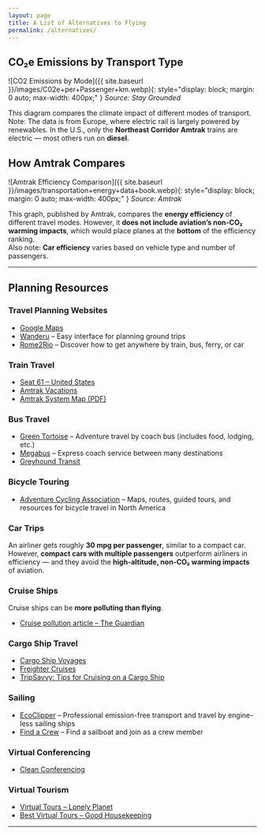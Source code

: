 ```yaml
---
layout: page
title: A List of Alternatives to Flying
permalink: /alternatives/
---
```


## CO₂e Emissions by Transport Type

![CO2 Emissions by Mode]({{ site.baseurl }}/images/C02e+per+Passenger+km.webp){: style="display: block; margin: 0 auto; max-width: 400px;" }
*Source: Stay Grounded*

This diagram compares the climate impact of different modes of transport.  
Note: The data is from Europe, where electric rail is largely powered by renewables. In the U.S., only the **Northeast Corridor Amtrak** trains are electric — most others run on **diesel**.

## How Amtrak Compares

![Amtrak Efficiency Comparison]({{ site.baseurl }}/images/transportation+energy+data+book.webp){: style="display: block; margin: 0 auto; max-width: 400px;" }
*Source: Amtrak*

This graph, published by Amtrak, compares the **energy efficiency** of different travel modes. However, it **does not include aviation’s non-CO₂ warming impacts**, which would place planes at the **bottom** of the efficiency ranking.  
Also note: **Car efficiency** varies based on vehicle type and number of passengers.

***

## Planning Resources

### Travel Planning Websites

- [Google Maps](https://www.google.com/maps)
- [Wanderu](https://www.wanderu.com) – Easy interface for planning ground trips
- [Rome2Rio](https://www.rome2rio.com) – Discover how to get anywhere by train, bus, ferry, or car

### Train Travel

- [Seat 61 – United States](https://www.seat61.com/UnitedStates)
- [Amtrak Vacations](https://www.amtrakvacations.com)
- [Amtrak System Map (PDF)](https://www.amtrak.com/content/dam/projects/dotcom/english/public/documents/Maps/Amtrak-System-Map-1018.pdf)

### Bus Travel

- [Green Tortoise](https://www.greentortoise.com) – Adventure travel by coach bus (includes food, lodging, etc.)
- [Megabus](https://www.us.megabus.com) – Express coach service between many destinations
- [Greyhound Transit](https://www.greyhound.com/transit)

### Bicycle Touring

- [Adventure Cycling Association](https://www.adventurecycling.org) – Maps, routes, guided tours, and resources for bicycle travel in North America

### Car Trips

An airliner gets roughly **30 mpg per passenger**, similar to a compact car.  
However, **compact cars with multiple passengers** outperform airliners in efficiency — and they avoid the **high-altitude, non-CO₂ warming impacts** of aviation.

### Cruise Ships

Cruise ships can be **more polluting than flying**.

- [Cruise pollution article – The Guardian](https://www.theguardian.com/travel/2006/dec/20/cruises.green)

### Cargo Ship Travel

- [Cargo Ship Voyages](https://www.cargoshipvoyages.com)
- [Freighter Cruises](https://www.freightercruises.com)
- [TripSavvy: Tips for Cruising on a Cargo Ship](https://www.tripsavvy.com/tips-for-cruising-on-a-cargo-ship)

### Sailing

- [EcoClipper](https://www.ecoclipper.org) – Professional emission-free transport and travel by engine-less sailing ships
- [Find a Crew](https://www.findacrew.net) – Find a sailboat and join as a crew member

### Virtual Conferencing

- [Clean Conferencing](https://www.cleanconferencing.org)

### Virtual Tourism

- [Virtual Tours – Lonely Planet](https://www.lonelyplanet.com/articles/virtual-tours-travel-destinations)
- [Best Virtual Tours – Good Housekeeping](https://www.goodhousekeeping.com/life/travel/a31784720/best-virtual-tours)

***

